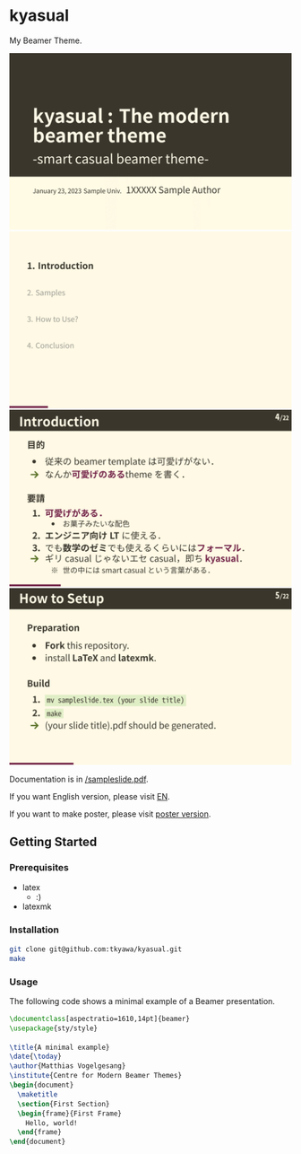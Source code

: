 # kyasual

My Beamer Theme. 

![sampleslide1](/fig/sampleslide/sampleslide-01.png)
![sampleslide3](/fig/sampleslide/sampleslide-03.png)
![sampleslide4](/fig/sampleslide/sampleslide-04.png)
![sampleslide5](/fig/sampleslide/sampleslide-05.png)

Documentation is in [/sampleslide.pdf](/sampleslide.pdf).

If you want English version, please visit [EN](https://github.com/tkyawa/kyasual/tree/EN). 

If you want to make poster, please visit [poster version](https://github.com/kyawaway/poster-kyasual).

## Getting Started

### Prerequisites
- latex
  - :) 
- latexmk

### Installation
```bash
git clone git@github.com:tkyawa/kyasual.git
make
```

### Usage
The following code shows a minimal example of a Beamer presentation.
```latex
\documentclass[aspectratio=1610,14pt]{beamer}
\usepackage{sty/style}

\title{A minimal example}
\date{\today}
\author{Matthias Vogelgesang}
\institute{Centre for Modern Beamer Themes}
\begin{document}
  \maketitle
  \section{First Section}
  \begin{frame}{First Frame}
    Hello, world!
  \end{frame}
\end{document}
```
